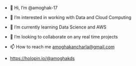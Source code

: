 - 👋 Hi, I’m @amoghak-17
- 👀 I’m interested in working with Data and Cloud Computing
- 🌱 I’m currently learning Data Science and AWS
- 💞️ I’m looking to collaborate on any real time projects
- 📫 How to reach me amoghakancharla@gmail.com

- https://holopin.io/@amoghakds

<!---
amoghak-ds/amoghak-ds is a ✨ special ✨ repository because its `README.md` (this file) appears on your GitHub profile.
You can click the Preview link to take a look at your changes.
--->
